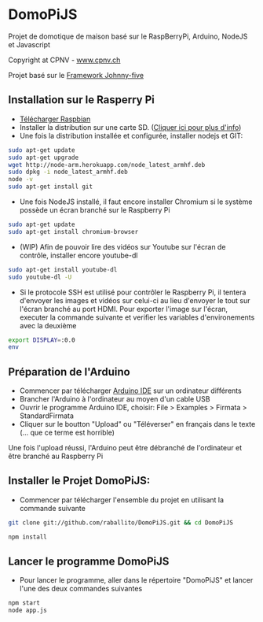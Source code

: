 DomoPiJS
========

Projet de domotique de maison basé sur le RaspBerryPi, Arduino, NodeJS et Javascript 

Copyright at CPNV - www.cpnv.ch

Projet basé sur le [Framework Johnny-five](https://github.com/rwaldron/johnny-five)

## Installation sur le Rasperry Pi

- [Télécharger Raspbian](http://www.raspberrypi.org/downloads)
- Installer la distribution sur une carte SD. ([Cliquer ici pour plus d'info](http://elinux.org/RPi_Easy_SD_Card_Setup))
- Une fois la distribution installée et configurée,  installer nodejs et GIT:

``` bash
sudo apt-get update
sudo apt-get upgrade
wget http://node-arm.herokuapp.com/node_latest_armhf.deb
sudo dpkg -i node_latest_armhf.deb
node -v
sudo apt-get install git

```
- Une fois NodeJS installé, il faut encore installer Chromium si le système possède un écran branché sur le Raspberry Pi

``` bash
sudo apt-get update
sudo apt-get install chromium-browser

```

- (WIP) Afin de pouvoir lire des vidéos sur Youtube sur l'écran de contrôle, installer encore youtube-dl

``` bash
sudo apt-get install youtube-dl
sudo youtube-dl -U

```


- Si le protocole SSH est utilisé pour contrôler le Raspberry Pi, il tentera d'envoyer les images et vidéos sur celui-ci au lieu d'envoyer le tout sur l'écran branché au port HDMI. Pour exporter l'image sur l'écran, executer la commande suivante et verifier les variables d'environements avec la deuxième

``` bash
export DISPLAY=:0.0
env

```




## Préparation de l'Arduino

- Commencer par télécharger [Arduino IDE](http://arduino.cc/en/main/software) sur un ordinateur différents
- Brancher l'Arduino à l'ordinateur au moyen d'un cable USB
- Ouvrir le programme Arduino IDE, choisir: File > Examples > Firmata > StandardFirmata
- Cliquer sur le boutton "Upload" ou "Téléverser" en français dans le texte (... que ce terme est horrible)

Une fois l'upload réussi, l'Arduino peut être débranché de l'ordinateur et être branché au Raspberry Pi


## Installer le Projet DomoPiJS:

- Commencer par télécharger l'ensemble du projet en utilisant la commande suivante

``` bash
git clone git://github.com/raballito/DomoPiJS.git && cd DomoPiJS

npm install


```

## Lancer le programme DomoPiJS

- Pour lancer le programme, aller dans le répertoire "DomoPiJS" et lancer l'une des deux commandes suivantes

``` bash
npm start
node app.js

```
